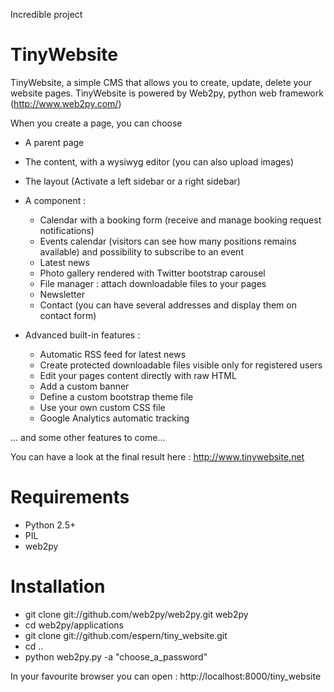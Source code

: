 Incredible project

TinyWebsite
============

TinyWebsite, a simple CMS that allows you to create, update, delete your website pages.
TinyWebsite is powered by Web2py, python web framework (http://www.web2py.com/)

When you create a page, you can choose
- A parent page
- The content, with a wysiwyg editor (you can also upload images)
- The layout (Activate a left sidebar or a right sidebar)
- A component :
    * Calendar with a booking form (receive and manage booking request notifications)
    * Events calendar (visitors can see how many positions remains available) and possibility to subscribe to an event
    * Latest news
    * Photo gallery rendered with Twitter bootstrap carousel
    * File manager : attach downloadable files to your pages
    * Newsletter
    * Contact (you can have several addresses and display them on contact form)

- Advanced built-in features :
    * Automatic RSS feed for latest news
    * Create protected downloadable files visible only for registered users
    * Edit your pages content directly with raw HTML
    * Add a custom banner
    * Define a custom bootstrap theme file
    * Use your own custom CSS file
    * Google Analytics automatic tracking


... and some other features to come...

You can have a look at the final result here : http://www.tinywebsite.net

Requirements
============
- Python 2.5+
- PIL
- web2py

Installation
============
- git clone git://github.com/web2py/web2py.git web2py
- cd web2py/applications
- git clone git://github.com/espern/tiny_website.git
- cd ..
- python web2py.py -a "choose_a_password"

In your favourite browser you can open : http://localhost:8000/tiny_website

